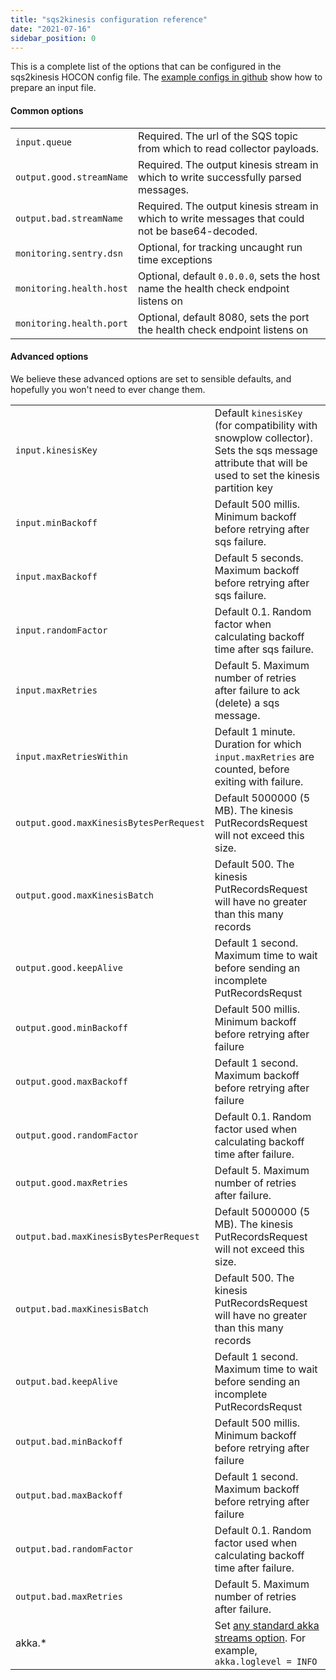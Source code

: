 ```yaml
---
title: "sqs2kinesis configuration reference"
date: "2021-07-16"
sidebar_position: 0
---
```


This is a complete list of the options that can be configured in the sqs2kinesis HOCON config file. The [example configs in github](https://github.com/snowplow-incubator/sqs2kinesis/tree/master/config) show how to prepare an input file.

#### Common options

<table class="has-fixed-layout"><tbody><tr><td><code>input.queue</code></td><td>Required. The url of the SQS topic from which to read collector payloads.</td></tr><tr><td><code>output.good.streamName</code></td><td>Required. The output kinesis stream in which to write successfully parsed messages.</td></tr><tr><td><code>output.bad.streamName</code></td><td>Required. The output kinesis stream in which to write messages that could not be base64-decoded.</td></tr><tr><td><code>monitoring.sentry.dsn</code></td><td>Optional, for tracking uncaught run time exceptions</td></tr><tr><td><code>monitoring.health.host</code></td><td>Optional, default <code>0.0.0.0</code>, sets the host name the health check endpoint listens on</td></tr><tr><td><code>monitoring.health.port</code></td><td>Optional, default 8080, sets the port the health check endpoint listens on</td></tr></tbody></table>

#### Advanced options

We believe these advanced options are set to sensible defaults, and hopefully you won't need to ever change them.

<table class="has-fixed-layout"><tbody><tr><td><code>input.kinesisKey</code></td><td>Default <code>kinesisKey</code> (for compatibility with snowplow collector). Sets the sqs message attribute that will be used to set the kinesis partition key</td></tr><tr><td><code>input.minBackoff</code></td><td>Default 500 millis. Minimum backoff before retrying after sqs failure.</td></tr><tr><td><code>input.maxBackoff</code></td><td>Default 5 seconds. Maximum backoff before retrying after sqs failure.</td></tr><tr><td><code>input.randomFactor</code></td><td>Default 0.1. Random factor when calculating backoff time after sqs failure.</td></tr><tr><td><code>input.maxRetries</code></td><td>Default 5. Maximum number of retries after failure to ack (delete) a sqs message.</td></tr><tr><td><code>input.maxRetriesWithin</code></td><td>Default 1 minute. Duration for which <code>input.maxRetries</code> are counted, before exiting with failure.</td></tr><tr><td><code>output.good.maxKinesisBytesPerRequest</code></td><td>Default 5000000 (5 MB). The kinesis PutRecordsRequest will not exceed this size.</td></tr><tr><td><code>output.good.maxKinesisBatch</code></td><td>Default 500. The kinesis PutRecordsRequest will have no greater than this many records</td></tr><tr><td><code>output.good.keepAlive</code></td><td>Default 1 second. Maximum time to wait before sending an incomplete PutRecordsRequst</td></tr><tr><td><code>output.good.minBackoff</code></td><td>Default 500 millis. Minimum backoff before retrying after failure</td></tr><tr><td><code>output.good.maxBackoff</code></td><td>Default 1 second. Maximum backoff before retrying after failure</td></tr><tr><td><code>output.good.randomFactor</code></td><td>Default 0.1. Random factor used when calculating backoff time after failure.</td></tr><tr><td><code>output.good.maxRetries</code></td><td>Default 5. Maximum number of retries after failure.</td></tr><tr><td><code>output.bad.maxKinesisBytesPerRequest</code></td><td>Default 5000000 (5 MB). The kinesis PutRecordsRequest will not exceed this size.</td></tr><tr><td><code>output.bad.maxKinesisBatch</code></td><td>Default 500. The kinesis PutRecordsRequest will have no greater than this many records</td></tr><tr><td><code>output.bad.keepAlive</code></td><td>Default 1 second. Maximum time to wait before sending an incomplete PutRecordsRequst</td></tr><tr><td><code>output.bad.minBackoff</code></td><td>Default 500 millis. Minimum backoff before retrying after failure</td></tr><tr><td><code>output.bad.maxBackoff</code></td><td>Default 1 second. Maximum backoff before retrying after failure</td></tr><tr><td><code>output.bad.randomFactor</code></td><td>Default 0.1. Random factor used when calculating backoff time after failure.</td></tr><tr><td><code>output.bad.maxRetries</code></td><td>Default 5. Maximum number of retries after failure.</td></tr><tr><td>akka.*</td><td>Set <a href="https://doc.akka.io/docs/akka/current/general/stream/stream-configuration.html">any standard akka streams option</a>. For example, <code>akka.loglevel = INFO</code></td></tr></tbody></table>
